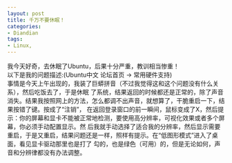 ```yaml
---
layout: post
title: 千万不要休眠！
categories:
- Diandian
tags:
- Linux, 
---
```

我今天好奇，去休眠了Ubuntu，后果十分严重，教训相当惨重！
<br />以下是我的问题描述:(Ubuntu中文 论坛首页 -&gt; 常用硬件支持)
<br />事情是今天上午出现的，我装了巨蟒拼音（不过我觉得这和这个问题没有什么关系），然后吃饭去了，于是休眠 了系统，结果返回的时候都还是正常的，除了声音消失。结果我按照网上的方法，怎么都调不出声音，就想算了，干脆重启一下，结果按错了键。按成了“注销”， 在返回登录窗口的前一瞬间，鼠标变成了X，然后提示：你的屏幕和显卡不能被正常地检测，要使用高分辨率，可视化效果或者多个屏幕，你必须手动配置显示。然 后我就手动选择了适合我的分辨率，然后显示需要重启，于是又重启，结果问题还是一样，照样有提示。在“低图形模式”进入了桌面，看见显卡驱动那里也是打了 勾的，也是绿色（可用）的，但是无论如何，声音和分辨律都没有办法调整。